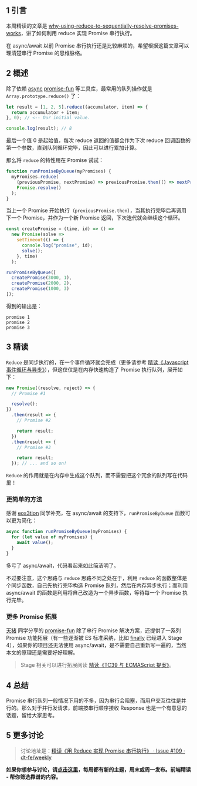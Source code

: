 ## 1 引言

本周精读的文章是 [why-using-reduce-to-sequentially-resolve-promises-works](https://css-tricks.com/why-using-reduce-to-sequentially-resolve-promises-works/)，讲了如何利用 reduce 实现 Promise 串行执行。

在 async/await 以前 Promise 串行执行还是比较麻烦的，希望根据这篇文章可以理清楚串行 Promise 的思维脉络。

## 2 概述

除了依赖 [async](https://github.com/caolan/async) [promise-fun](https://github.com/sindresorhus/promise-fun) 等工具库，最常用的队列操作就是 `Array.prototype.reduce()` 了：

```javascript
let result = [1, 2, 5].reduce((accumulator, item) => {
  return accumulator + item;
}, 0); // <-- Our initial value.

console.log(result); // 8
```

最后一个值 0 是起始值，每次 reduce 返回的值都会作为下次 reduce 回调函数的第一个参数，直到队列循环完毕，因此可以进行累加计算。

那么将 `reduce` 的特性用在 Promise 试试：

```javascript
function runPromiseByQueue(myPromises) {
  myPromises.reduce(
    (previousPromise, nextPromise) => previousPromise.then(() => nextPromise()),
    Promise.resolve()
  );
}
```

当上一个 Promise 开始执行（`previousPromise.then`），当其执行完毕后再调用下一个 Promise，并作为一个新 Promise 返回，下次迭代就会继续这个循环。

```javascript
const createPromise = (time, id) => () =>
  new Promise(solve =>
    setTimeout(() => {
      console.log("promise", id);
      solve();
    }, time)
  );

runPromiseByQueue([
  createPromise(3000, 1),
  createPromise(2000, 2),
  createPromise(1000, 3)
]);
```

得到的输出是：

```
promise 1
promise 2
promise 3
```

## 3 精读

`Reduce` 是同步执行的，在一个事件循环就会完成（更多请参考 [精读《Javascript 事件循环与异步》](https://github.com/dt-fe/weekly/blob/master/30.%E7%B2%BE%E8%AF%BB%E3%80%8AJavascript%20%E4%BA%8B%E4%BB%B6%E5%BE%AA%E7%8E%AF%E4%B8%8E%E5%BC%82%E6%AD%A5%E3%80%8B.md)），但这仅仅是在内存快速构造了 Promise 执行队列，展开如下：

```javascript
new Promise((resolve, reject) => {
  // Promise #1

  resolve();
})
  .then(result => {
    // Promise #2

    return result;
  })
  .then(result => {
    // Promise #3

    return result;
  }); // ... and so on!
```

`Reduce` 的作用就是在内存中生成这个队列，而不需要把这个冗余的队列写在代码里！

### 更简单的方法

感谢 [eos3tion](https://github.com/eos3tion) 同学补充，在 async/await 的支持下，`runPromiseByQueue` 函数可以更为简化：

```javascript
async function runPromiseByQueue(myPromises) {
  for (let value of myPromises) {
    await value();
  }
}
```

多亏了 async/await，代码看起来如此简洁明了。

不过要注意，这个思路与 `reduce` 思路不同之处在于，利用 `reduce` 的函数整体是个同步函数，自己先执行完毕构造 Promise 队列，然后在内存异步执行；而利用 async/await 的函数是利用将自己改造为一个异步函数，等待每一个 Promise 执行完毕。

### 更多 Promise 拓展

[天猪](https://github.com/atian25) 同学分享的 [promise-fun](https://github.com/sindresorhus/promise-fun) 除了串行 Promise 解决方案，还提供了一系列 Promise 功能拓展（有一些逐渐被 ES 标准采纳，比如 [finally](https://github.com/tc39/proposal-promise-finally) 已经进入 Stage 4），如果你的项目还无法使用 async/await，是不需要自己重新写一遍的，当然本文的原理还是需要好好理解。

> Stage 相关可以进行拓展阅读 [精读《TC39 与 ECMAScript 提案》](https://github.com/dt-fe/weekly/blob/master/15.%E7%B2%BE%E8%AF%BB%20TC39%20%E4%B8%8E%20ECMAScript%20%E6%8F%90%E6%A1%88.md)。

## 4 总结

Promise 串行队列一般情况下用的不多，因为串行会阻塞，而用户交互往往是并行的。那么对于并行发请求，前端按串行顺序接收 Response 也是一个有意思的话题，留给大家思考。

## 5 更多讨论

> 讨论地址是：[精读《用 Reduce 实现 Promise 串行执行》 · Issue #109 · dt-fe/weekly](https://github.com/dt-fe/weekly/issues/109)

**如果你想参与讨论，请[点击这里](https://github.com/dt-fe/weekly)，每周都有新的主题，周末或周一发布。前端精读 - 帮你筛选靠谱的内容。**
